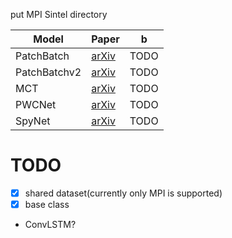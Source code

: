 

put MPI Sintel directory


| Model | Paper | b |
| --- | --- | --- |
| PatchBatch | [arXiv](https://arxiv.org/abs/1709.02371) | TODO |
| PatchBatchv2 | [arXiv](https://arxiv.org/abs/1709.02371) | TODO |
| MCT | [arXiv](https://arxiv.org/abs/1611.05250) | TODO |
| PWCNet | [arXiv](https://arxiv.org/abs/1709.02371) | TODO |
| SpyNet | [arXiv](https://arxiv.org/abs/1611.00850) | TODO |



# TODO
- [x] shared dataset(currently only MPI is supported)
- [x] base class
- ConvLSTM?